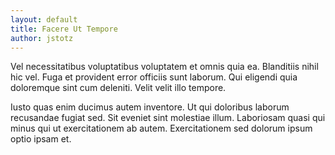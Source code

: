 ```yaml
---
layout: default
title: Facere Ut Tempore
author: jstotz
---
```


Vel necessitatibus voluptatibus voluptatem et omnis quia ea. Blanditiis nihil hic vel. Fuga et provident error officiis sunt laborum. Qui eligendi quia doloremque sint cum deleniti. Velit velit illo tempore.

Iusto quas enim ducimus autem inventore. Ut qui doloribus laborum recusandae fugiat sed. Sit eveniet sint molestiae illum. Laboriosam quasi qui minus qui ut exercitationem ab autem. Exercitationem sed dolorum ipsum optio ipsam et.
